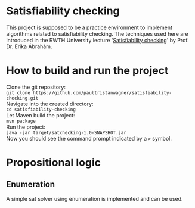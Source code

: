 # Satisfiability checking
This project is supposed to be a practice environment to implement algorithms related to satisfiability checking.
The techniques used here are introduced in the RWTH University lecture '[Satisfiability checking](https://ths.rwth-aachen.de/teaching/winter-term-2021-2022/lecture-satisfiability-checking/)' by Prof. Dr. Erika Ábrahám.

# How to build and run the project
Clone the git repository:  
`git clone https://github.com/paultristanwagner/satisfiability-checking.git`  
Navigate into the created directory:  
`cd satisfiability-checking`  
Let Maven build the project:  
`mvn package`  
Run the project:  
`java -jar target/satchecking-1.0-SNAPSHOT.jar`  
Now you should see the command prompt indicated by a `>` symbol.

# Propositional logic
## Enumeration
A simple sat solver using enumeration is implemented and can be used.
